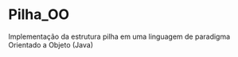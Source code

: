 # Pilha_OO

Implementação da estrutura pilha em uma linguagem de paradigma Orientado a Objeto (Java)
